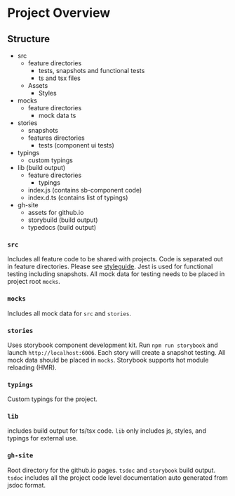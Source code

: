 # Project Overview

## Structure
- src
   - feature directories
      - tests, snapshots and functional tests
      - ts and tsx files
   - Assets
      - Styles
- mocks
   - feature directories
      - mock data ts
- stories
   - snapshots
   - features directories
      - tests (component ui tests)
- typings
   - custom typings
- lib (build output)
   - feature directories
      - typings
   - index.js (contains sb-component code)
   - index.d.ts (contains list of typings)
- gh-site
   - assets for github.io
   - storybuild (build output)
   - typedocs (build output)

### `src`
Includes all feature code to be shared with projects. Code is separated out in feature directories. Please see [styleguide](dev/StyleGuide). Jest is used for functional testing including snapshots. All mock data for testing needs to be placed in project root `mocks`.

### `mocks`
Includes all mock data for `src` and `stories`. 

### `stories`
Uses storybook component development kit. Run `npm run storybook` and launch `http://localhost:6006`. Each story will create a snapshot testing. All mock data should be placed in `mocks`. Storybook supports hot module reloading (HMR). 

### `typings`
Custom typings for the project. 

### `lib`
includes build output for ts/tsx code. `lib` only includes js, styles, and typings for external use. 

### `gh-site`
Root directory for the github.io pages. `tsdoc` and `storybook` build output. `tsdoc` includes all the project code level documentation auto generated from jsdoc format. 
